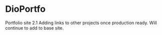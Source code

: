 # DioPortfo
Portfolio site 2.1
Adding links to other projects once production ready.
Will continue to add to base site. 
